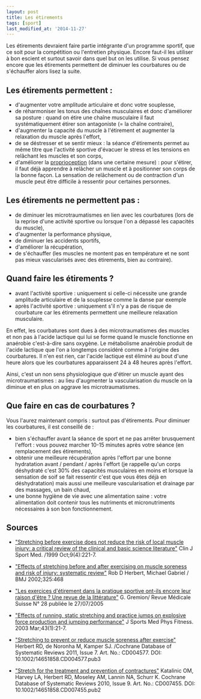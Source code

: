 ```yaml
---
layout: post
title: Les étirements
tags: [sport]
last_modified_at: '2014-11-27'
---
```


Les étirements devraient faire partie intégrante d'un programme sportif, que ce soit pour la compétition ou l'entretien physique.
Encore faut-il les utiliser à bon escient et surtout savoir dans quel but on les utilise.
Si vous pensez encore que les étirements permettent de diminuer les courbatures ou de s'échauffer alors lisez la suite.

## Les étirements permettent :

- d'augmenter votre amplitude articulaire et donc votre souplesse, 
- de réharmoniser les tonus des chaînes musculaires et donc d'améliorer sa posture :
  quand on étire une chaîne musculaire il faut systématiquement étirer son antagoniste (= la chaîne contraire),
- d'augmenter la capacité du muscle à l'étirement et augmenter la relaxation du muscle après l'effort, 
- de se déstresser et se sentir mieux :
  la séance d'étirements permet au même titre que l'activité sportive d'évacuer le stress et les tensions en relâchant les muscles et son corps,
- d'améliorer la [proprioception](https://fr.wikipedia.org/wiki/Proprioception) (dans une certaine mesure) :
  pour s'étirer, il faut déjà apprendre à relâcher un muscle et à positionner son corps de la bonne façon.
  La sensation de relâchement ou de contraction d'un muscle peut être difficile à ressentir pour certaines personnes.

## Les étirements ne permettent pas :

- de diminuer les microtraumatismes en lien avec les courbatures (lors de la reprise d'une activité sportive ou lorsque l'on a dépassé les capacités du muscle),
- d'augmenter la performance physique,
- de diminuer les accidents sportifs,
- d'améliorer la récupération,
- de s'échauffer (les muscles ne montent pas en température et ne sont pas mieux vascularisés avec des étirements, bien au contraire).

## Quand faire les étirements ?

- avant l'activité sportive : uniquement si celle-ci nécessite une grande amplitude articulaire et de la souplesse comme la danse par exemple
- après l'activité sportive : uniquement s'il n'y a pas de risque de courbature car les étirements permettent une meilleure relaxation musculaire.

En effet, les courbatures sont dues à des microtraumatismes des muscles et non pas à l'acide lactique qui lui se forme quand le muscle fonctionne en anaérobie c'est-à-dire sans oxygène.
Le métabolisme anaérobie produit de l'acide lactique que l'on a longtemps considéré comme à l'origine des courbatures.
Il n'en est rien, car l'acide lactique est éliminé au bout d'une heure alors que les courbatures apparaissent 24 à 48 heures après l'effort.

Ainsi, c'est un non sens physiologique que d'étirer un muscle ayant des microtraumatismes :
au lieu d'augmenter la vascularisation du muscle on la diminue et en plus on aggrave les microtraumatismes.

## Que faire en cas de courbatures ?

Vous l'aurez maintenant compris : surtout pas d'étirements. Pour diminuer les courbatures, il est conseillé de :

- bien s'échauffer avant la séance de sport et ne pas arrêter brusquement l'effort :
  vous pouvez marcher 10-15 minutes après votre séance (en remplacement des étirements),
- obtenir une meilleure récupération après l'effort par une bonne hydratation avant / pendant / après l'effort
  (je rappelle qu'un corps déshydraté c'est 30% des capacités musculaires en moins et
  lorsque la sensation de soif se fait ressentir c'est que vous êtes déjà en déshydratation)
  mais aussi une meilleure vascularisation et drainage par des massages, un bain chaud,
- une bonne hygiène de vie avec une alimentation saine :
  votre alimentation doit contenir tous les nutriments et micronutriments nécessaires à son bon fonctionnement.

## Sources

- ["Stretching before exercise does not reduce the risk of local muscle injury: a critical review of the clinical and basic science literature"](http://www.ncbi.nlm.nih.gov/pubmed/10593217)
  Clin J Sport Med. /1999 Oct;9(4):221-7.

- ["Effects of stretching before and after exercising on muscle soreness and risk of injury: systematic review"](http://www.bmj.com/content/325/7362/468)
  Rob D Herbert, Michael Gabriel / BMJ 2002;325:468

- ["Les exercices d'étirement dans la pratique sportive ont-ils encore leur raison d'être ? Une revue de la littérature"](http://titan.medhyg.ch/mh/formation/article.php3?sid=30581)
  G. Gremion/ Revue Médicale Suisse N° 28 publiée le 27/07/2005

- ["Effects of running, static stretching and practice jumps on explosive force production and jumping performance"](http://www.ncbi.nlm.nih.gov/pubmed/12629458)
  J Sports Med Phys Fitness. 2003 Mar;43(1):21-7.

- ["Stretching to prevent or reduce muscle soreness after exercise"](http://www.ncbi.nlm.nih.gov/pubmed/17943822)
  Herbert RD, de Noronha M, Kamper SJ. /Cochrane Database of Systematic Reviews 2011, Issue 7. Art. No.: CD004577. DOI: 10.1002/14651858.CD004577.pub3

- ["Stretch for the treatment and prevention of contractures"](http://www.ncbi.nlm.nih.gov/pubmed/20824861)
  Katalinic OM, Harvey LA, Herbert RD, Moseley AM, Lannin NA, Schurr K.
  Cochrane Database of Systematic Reviews 2010, Issue 9. Art. No.: CD007455. DOI: 10.1002/14651858.CD007455.pub2
